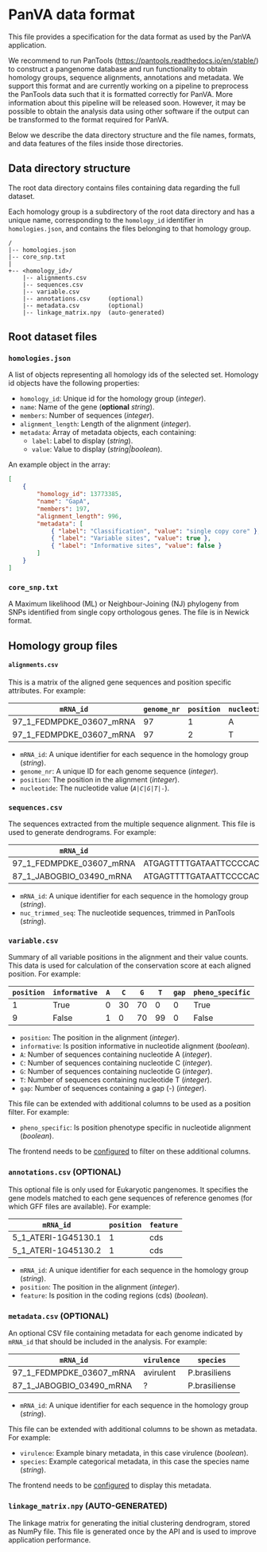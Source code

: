 # PanVA data format

This file provides a specification for the data format as used by the PanVA application. 

We recommend to run PanTools (<https://pantools.readthedocs.io/en/stable/>) to construct a pangenome database and run functionality to obtain homology groups, sequence alignments, annotations and metadata. We support this format and are currently working on a pipeline to preprocess the PanTools data such that it is formatted correctly for PanVA. More information about this pipeline will be released soon. However, it may be possible to obtain the analysis data using other software if the output can be transformed to the format required for PanVA.

Below we describe the data directory structure and the file names, formats, and data features of the files inside those directories.

## Data directory structure 

The root data directory contains files containing data regarding the full dataset.

Each homology group is a subdirectory of the root data directory and has a unique name, corresponding to the `homology_id` identifier in `homologies.json`, and contains the files belonging to that homology group.

```
/
|-- homologies.json
|-- core_snp.txt
|
+-- <homology_id>/
    |-- alignments.csv
    |-- sequences.csv
    |-- variable.csv
    |-- annotations.csv     (optional)
    |-- metadata.csv        (optional)
    |-- linkage_matrix.npy  (auto-generated)
```


## Root dataset files

### `homologies.json`

A list of objects representing all homology ids of the selected set. Homology id objects have the following properties:

* `homology_id`: Unique id for the homology group (_integer_).
* `name`: Name of the gene (**optional** _string_).
* `members`: Number of sequences (_integer_).
* `alignment_length`: Length of the alignment (_integer_).
* `metadata`: Array of metadata objects, each containing:
    * `label`: Label to display (_string_).
    * `value`: Value to display (_string|boolean_).

An example object in the array:
```json
[
    {
        "homology_id": 13773385,
        "name": "GapA",
        "members": 197,
        "alignment_length": 996,
        "metadata": [
            { "label": "Classification", "value": "single copy core" },
            { "label": "Variable sites", "value": true },
            { "label": "Informative sites", "value": false }
        ]
    }
]
```


### `core_snp.txt`

A Maximum likelihood (ML) or Neighbour-Joining (NJ) phylogeny from SNPs identified from single copy orthologous genes. The file is in Newick format. 


## Homology group files

#### `alignments.csv`

This is a matrix of the aligned gene sequences and position specific attributes. For example:

| `mRNA_id`                | `genome_nr` | `position` | `nucleotide` |
|--------------------------|-------------|------------|--------------|
| 97_1_FEDMPDKE_03607_mRNA | 97          | 1          | A            |
| 97_1_FEDMPDKE_03607_mRNA | 97          | 2          | T            |

* `mRNA_id`: A unique identifier for each sequence in the homology group (_string_).
* `genome_nr`: A unique ID for each genome sequence (_integer_).
* `position`: The position in the alignment (_integer_).
* `nucleotide`: The nucleotide value (_`A|C|G|T|-`_).


### `sequences.csv`

The sequences extracted from the multiple sequence alignment. This file is used to generate dendrograms. For example:

| `mRNA_id`                | `nuc_trimmed_seq`                                         |
|--------------------------|-----------------------------------------------------------|
| 97_1_FEDMPDKE_03607_mRNA | ATGAGTTTTGATAATTCCCCACAATCACGCCTGATCCTAACCATGATGGGAGCC... |
| 87_1_JABOGBIO_03490_mRNA | ATGAGTTTTGATAATTCCCCACAATCACGCCTGATCCTAACCATGATGGGAGCC... |

* `mRNA_id`: A unique identifier for each sequence in the homology group (_string_).
* `nuc_trimmed_seq`: The nucleotide sequences, trimmed in PanTools (_string_).


### `variable.csv`

Summary of all variable positions in the alignment and their value counts. This data is used for calculation of the conservation score at each aligned position. For example:

| `position` | `informative` | `A` | `C` | `G` | `T` | `gap` | `pheno_specific` |
|------------|---------------|-----|-----|-----|-----|-------|------------------|
| 1          | True          | 0   | 30  | 70  | 0   | 0     | True             |
| 9          | False         | 1   | 0   | 70  | 99  | 0     | False            |

* `position`: The position in the alignment (_integer_).
* `informative`: Is position informative in nucleotide alignment (_boolean_).
* `A`: Number of sequences containing nucleotide A (_integer_).
* `C`: Number of sequences containing nucleotide C (_integer_).
* `G`: Number of sequences containing nucleotide G (_integer_).
* `T`: Number of sequences containing nucleotide T (_integer_).
* `gap`: Number of sequences containing a gap (-) (_integer_).

This file can be extended with additional columns to be used as a position filter. For example:

* `pheno_specific`: Is position phenotype specific in nucleotide alignment (_boolean_).

The frontend needs to be [configured](../../frontend/docs/config.md) to filter on these additional columns.


### `annotations.csv` (OPTIONAL)

This optional file is only used for Eukaryotic pangenomes. It specifies the gene models matched to each gene sequences of reference genomes (for which GFF files are available). For example:

| `mRNA_id`           | `position` | `feature` |
|---------------------|------------|-----------|
| 5_1_ATERI-1G45130.1 | 1          | cds       |
| 5_1_ATERI-1G45130.2 | 1          | cds       |

* `mRNA_id`: A unique identifier for each sequence in the homology group (_string_).
* `position`: The position in the alignment (_integer_).
* `feature`: Is position in the coding regions (cds) (_boolean_).


### `metadata.csv` (OPTIONAL)

An optional CSV file containing metadata for each genome indicated by `mRNA_id` that should be included in the analysis. For example: 

| `mRNA_id`                | `virulence` | `species`     |
|--------------------------|-------------|---------------|
| 97_1_FEDMPDKE_03607_mRNA | avirulent   | P.brasiliens  |
| 87_1_JABOGBIO_03490_mRNA | ?           | P.brasiliense |

* `mRNA_id`: A unique identifier for each sequence in the homology group (_string_).

This file can be extended with additional columns to be shown as metadata. For example:

* `virulence`: Example binary metadata, in this case virulence (_boolean_).
* `species`: Example categorical metadata, in this case the species name (_string_).

The frontend needs to be [configured](../../frontend/docs/config.md) to display this metadata.


### `linkage_matrix.npy` (AUTO-GENERATED)

The linkage matrix for generating the initial clustering dendrogram, stored as NumPy file. This file is generated once by the API and is used to improve application performance.


